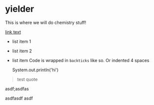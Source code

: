 # yielder

This is where we will do chemistry stuff!

[link text](http://google.com/) 

* list item 1
* list item 2

* list item
Code is wrapped in `backticks` like so.  Or indented 4 spaces


	System.out.println('hi')


> test quote

asdf;asdfas

asdfasdf
asdf
